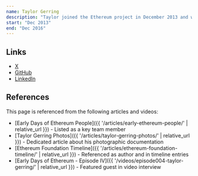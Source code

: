 ```yaml
---
name: Taylor Gerring
description: "Taylor joined the Ethereum project in December 2013 and was one of the founding Directors of the Ethereum Foundation, together with Mihai Alisie and Vitalik Buterin."
start: "Dec 2013"
end: "Dec 2016"
---
```


## Links

- [X](https://x.com/taylorgerring)
- [GitHub](https://github.com/tgerring)
- [LinkedIn](https://www.linkedin.com/in/taylorgerring/)

## References

This page is referenced from the following articles and videos:

- [Early Days of Ethereum People]({{ '/articles/early-ethereum-people/' | relative_url }}) - Listed as a key team member
- [Taylor Gerring Photos]({{ '/articles/taylor-gerring-photos/' | relative_url }}) - Dedicated article about his photographic documentation
- [Ethereum Foundation Timeline]({{ '/articles/ethereum-foundation-timeline/' | relative_url }}) - Referenced as author and in timeline entries
- [Early Days of Ethereum - Episode IV]({{ '/videos/episode004-taylor-gerring/' | relative_url }}) - Featured guest in video interview
